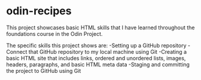 # odin-recipes

This project showcases basic HTML skills that I have learned throughout the foundations course in the Odin Project. 

The specific skills this project shows are:
-Setting up a GitHub repository
-Connect that GitHub repository to my local machine using Git
-Creating a basic HTML site that includes links, ordered and unordered lists, images, headers, paragraphs, and basic HTML meta data
-Staging and committing the project to GitHub using Git